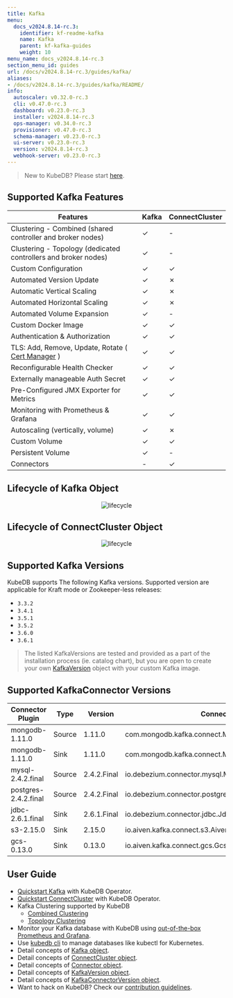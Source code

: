 ```yaml
---
title: Kafka
menu:
  docs_v2024.8.14-rc.3:
    identifier: kf-readme-kafka
    name: Kafka
    parent: kf-kafka-guides
    weight: 10
menu_name: docs_v2024.8.14-rc.3
section_menu_id: guides
url: /docs/v2024.8.14-rc.3/guides/kafka/
aliases:
- /docs/v2024.8.14-rc.3/guides/kafka/README/
info:
  autoscaler: v0.32.0-rc.3
  cli: v0.47.0-rc.3
  dashboard: v0.23.0-rc.3
  installer: v2024.8.14-rc.3
  ops-manager: v0.34.0-rc.3
  provisioner: v0.47.0-rc.3
  schema-manager: v0.23.0-rc.3
  ui-server: v0.23.0-rc.3
  version: v2024.8.14-rc.3
  webhook-server: v0.23.0-rc.3
---
```


> New to KubeDB? Please start [here](/docs/v2024.8.14-rc.3/README).

## Supported Kafka Features

| Features                                                                           | Kafka    | ConnectCluster |
|------------------------------------------------------------------------------------|----------|----------------|
| Clustering - Combined (shared controller and broker nodes)                         | &#10003; | &#45;          |
| Clustering - Topology (dedicated controllers and broker nodes)                     | &#10003; | &#45;          |
| Custom Configuration                                                               | &#10003; | &#10003;       |
| Automated Version Update                                                           | &#10003; | &#10007;       |
| Automatic Vertical Scaling                                                         | &#10003; | &#10007;       |
| Automated Horizontal Scaling                                                       | &#10003; | &#10007;       |
| Automated Volume Expansion                                                         | &#10003; | &#45;          |
| Custom Docker Image                                                                | &#10003; | &#10003;       |
| Authentication & Authorization                                                     | &#10003; | &#10003;       |
| TLS: Add, Remove, Update, Rotate ( [Cert Manager](https://cert-manager.io/docs/) ) | &#10003; | &#10003;       |
| Reconfigurable Health Checker                                                      | &#10003; | &#10003;       |
| Externally manageable Auth Secret                                                  | &#10003; | &#10003;       |
| Pre-Configured JMX Exporter for Metrics                                            | &#10003; | &#10003;       |
| Monitoring with Prometheus & Grafana                                               | &#10003; | &#10003;       |
| Autoscaling (vertically, volume)	                                                  | &#10003; | &#10007;       |
| Custom Volume                                                                      | &#10003; | &#10003;       |
| Persistent Volume                                                                  | &#10003; | &#45;          |
| Connectors                                                                         | &#45;    | &#10003;       |

## Lifecycle of Kafka Object

<!---
ref : https://cacoo.com/diagrams/4PxSEzhFdNJRIbIb/0281B
--->

<p align="center">
<img alt="lifecycle"  src="/docs/v2024.8.14-rc.3/images/kafka/kafka-crd-lifecycle.png">
</p>

## Lifecycle of ConnectCluster Object

<p align="center">
<img alt="lifecycle"  src="/docs/v2024.8.14-rc.3/images/kafka/connectcluster/connectcluster-crd-lifecycle.png">
</p>

## Supported Kafka Versions

KubeDB supports The following Kafka versions. Supported version are applicable for Kraft mode or Zookeeper-less releases:
- `3.3.2`
- `3.4.1`
- `3.5.1`
- `3.5.2`
- `3.6.0`
- `3.6.1`

> The listed KafkaVersions are tested and provided as a part of the installation process (ie. catalog chart), but you are open to create your own [KafkaVersion](/docs/v2024.8.14-rc.3/guides/kafka/concepts/kafkaversion) object with your custom Kafka image.

## Supported KafkaConnector Versions

| Connector Plugin     | Type   | Version     | Connector Class                                            |
|----------------------|--------|-------------|------------------------------------------------------------|
| mongodb-1.11.0       | Source | 1.11.0      | com.mongodb.kafka.connect.MongoSourceConnector             |
| mongodb-1.11.0       | Sink   | 1.11.0      | com.mongodb.kafka.connect.MongoSinkConnector               |
| mysql-2.4.2.final    | Source | 2.4.2.Final | io.debezium.connector.mysql.MySqlConnector                 |
| postgres-2.4.2.final | Source | 2.4.2.Final | io.debezium.connector.postgresql.PostgresConnector         |
| jdbc-2.6.1.final     | Sink   | 2.6.1.Final | io.debezium.connector.jdbc.JdbcSinkConnector               |
| s3-2.15.0            | Sink   | 2.15.0      | io.aiven.kafka.connect.s3.AivenKafkaConnectS3SinkConnector |
| gcs-0.13.0           | Sink   | 0.13.0      | io.aiven.kafka.connect.gcs.GcsSinkConnector                |


## User Guide 
- [Quickstart Kafka](/docs/v2024.8.14-rc.3/guides/kafka/quickstart/overview/kafka/) with KubeDB Operator.
- [Quickstart ConnectCluster](/docs/v2024.8.14-rc.3/guides/kafka/quickstart/overview/connectcluster/) with KubeDB Operator.
- Kafka Clustering supported by KubeDB
  - [Combined Clustering](/docs/v2024.8.14-rc.3/guides/kafka/clustering/combined-cluster/)
  - [Topology Clustering](/docs/v2024.8.14-rc.3/guides/kafka/clustering/topology-cluster/)
- Monitor your Kafka database with KubeDB using [out-of-the-box Prometheus and Grafana](/docs/v2024.8.14-rc.3/guides/kafka/monitoring/using-prometheus-operator).
- Use [kubedb cli](/docs/v2024.8.14-rc.3/guides/kafka/cli/cli) to manage databases like kubectl for Kubernetes.
- Detail concepts of [Kafka object](/docs/v2024.8.14-rc.3/guides/kafka/concepts/kafka).
- Detail concepts of [ConnectCluster object](/docs/v2024.8.14-rc.3/guides/kafka/concepts/connectcluster).
- Detail concepts of [Connector object](/docs/v2024.8.14-rc.3/guides/kafka/concepts/connector).
- Detail concepts of [KafkaVersion object](/docs/v2024.8.14-rc.3/guides/kafka/concepts/kafkaversion).
- Detail concepts of [KafkaConnectorVersion object](/docs/v2024.8.14-rc.3/guides/kafka/concepts/kafkaconnectorversion).
- Want to hack on KubeDB? Check our [contribution guidelines](/docs/v2024.8.14-rc.3/CONTRIBUTING).